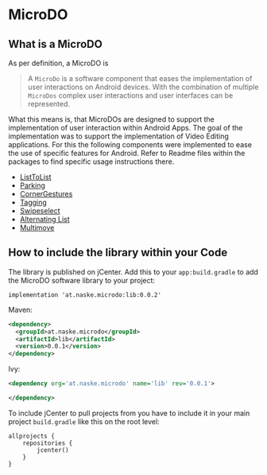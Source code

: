 # MicroDO

## What is a MicroDO

As per definition, a MicroDO is  

> A ``MicroDo`` is a software component that eases the implementation of user interactions on Android devices. 
> With the combination of multiple ``MicroDos`` complex user interactions and user interfaces can be represented.

What this means is, that MicroDOs are designed to support the implementation of user interaction within Android Apps.
The goal of the implementation was to support the implementation of Video Editing applications. For this the following
components were implemented to ease the use of specific features for Android. Refer to Readme files within the packages
to find specific usage instructions there.
* [ListToList](lib/src/main/java/at/naske/microdo/lib/listtolist/Readme.md)
* [Parking](lib/src/main/java/at/naske/microdo/lib/parking/Readme.md)
* [CornerGestures](lib/src/main/java/at/naske/microdo/lib/cornergestures/Readme.md)
* [Tagging](lib/src/main/java/at/naske/microdo/lib/tagging/Readme.md)
* [Swipeselect](lib/src/main/java/at/naske/microdo/lib/swipeselect/Readme.md)
* [Alternating List](lib/src/main/java/at/naske/microdo/lib/alternatinglist/Readme.md) 
* [Multimove](lib/src/main/java/at/naske/microdo/lib/multimove/Readme.md) 

## How to include the library within your Code

The library is published on jCenter. Add this to your `app:build.gradle` to add the MicroDO software 
library to your project:

```
implementation 'at.naske.microdo:lib:0.0.2'
```
Maven:
```xml
<dependency>
  <groupId>at.naske.microdo</groupId>
  <artifactId>lib</artifactId>
  <version>0.0.1</version>
</dependency>
```

Ivy:
```xml
<dependency org='at.naske.microdo' name='lib' rev='0.0.1'>

</dependency>
```

To include jCenter to pull projects from you have to include it in your main project `build.gradle` like
this on the root level:

```
allprojects {
    repositories {
        jcenter()
    }
}
```